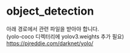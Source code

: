 # object_detection
아래 경로에서 관련 파일을 받아야 합니다.  
(yolo-coco 디렉터리에 yolov3.weights 추가 필요)  
https://pjreddie.com/darknet/yolo/